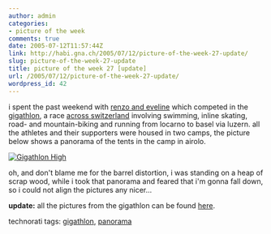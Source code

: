 ```yaml
---
author: admin
categories:
- picture of the week
comments: true
date: 2005-07-12T11:57:44Z
link: http://habi.gna.ch/2005/07/12/picture-of-the-week-27-update/
slug: picture-of-the-week-27-update
title: picture of the week 27 [update]
url: /2005/07/12/picture-of-the-week-27-update/
wordpress_id: 42
---
```


i spent the past weekend with [renzo and eveline](http://team.gigathlon.ch/home/results_team_show.aspx?teamID=3259&resultview=0) which competed in the [gigathlon](http://www.gigathlon.ch/), a race [across switzerland](http://www.gigathlon.ch/DesktopDefault.aspx/tabid-965/1214_read-7829/) involving swimming, inline skating, road- and mountain-biking and running from locarno to basel via luzern. all the athletes and their supporters were housed in two camps, the picture below shows a panorama of the tents in the camp in airolo.



[![Gigathlon High](http://habi.gna.ch/blog/images/gigathlon_high-tm.jpg)](http://habi.gna.ch/blog/images/gigathlon_high.jpg)



oh, and don't blame me for the barrel distortion, i was standing on a heap of scrap wood, while i took that panorama and feared that i'm gonna fall down, so i could not align the pictures any nicer...



**update:** all the pictures from the gigathlon can be found [here](http://habi.gna.ch/pics/Gigathlon05/).





technorati tags: [gigathlon](http://www.technorati.com/tag/gigathlon), [panorama](http://www.technorati.com/tag/panorama)
